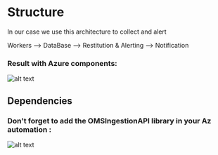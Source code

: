 # Structure
In our case we use this architecture to collect and alert

Workers --> DataBase --> Restitution & Alerting --> Notification

### Result with Azure components:

![alt text](https://ravindrajob.blob.core.windows.net/assets/diagram01.png)
## Dependencies

### Don't forget to add the OMSIngestionAPI library in your Az automation  : 
![alt text](https://ravindrajob.blob.core.windows.net/assets/LibrairyOMS.png)
